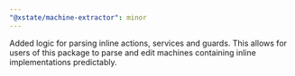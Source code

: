 ```yaml
---
"@xstate/machine-extractor": minor
---
```


Added logic for parsing inline actions, services and guards. This allows for users of this package to parse and edit machines containing inline implementations predictably.
